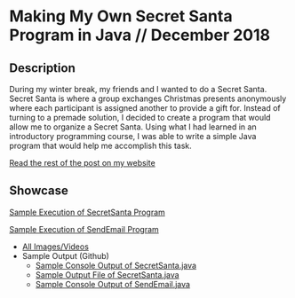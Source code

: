 # Making My Own Secret Santa Program in Java // December 2018

## Description
During my winter break, my friends and I wanted to do a Secret Santa. Secret Santa is where a group exchanges Christmas presents anonymously where each participant is assigned another to provide a gift for. Instead of turning to a premade solution, I decided to create a program that would allow me to organize a Secret Santa. Using what I had learned in an introductory programming course, I was able to write a simple Java program that would help me accomplish this task.

[Read the rest of the post on my website](https://ivanxtan.com/posts/O3sYx0/making-my-own-secret-santa-program-in-java/)

## Showcase

[Sample Execution of SecretSanta Program](https://i.imgur.com/OKM11BR.mp4)

[Sample Execution of SendEmail Program](https://i.imgur.com/G2wXmpf.mp4)

- [All Images/Videos](https://imgur.com/a/Mly1MLx)
- Sample Output (Github)
  - [Sample Console Output of SecretSanta.java](https://raw.githubusercontent.com/ivanxtan/Secret-Santa/master/sample-output/SecretSanta-sample-output.txt)
  - [Sample Output File of SecretSanta.java](https://raw.githubusercontent.com/ivanxtan/Secret-Santa/master/sample-output/out.txt)
  - [Sample Console Output of SendEmail.java](https://raw.githubusercontent.com/ivanxtan/Secret-Santa/master/sample-output/SendEmail-sample-output.txt)
